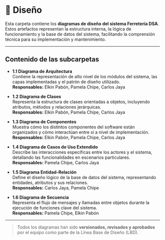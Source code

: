 # 📂 Diseño

Esta carpeta contiene los **diagramas de diseño del sistema Ferretería DSA**. Estos artefactos representan la estructura interna, la lógica de funcionamiento y la base de datos del sistema, facilitando la comprensión técnica para su implementación y mantenimiento.

---

## Contenido de las subcarpetas

- **1.1 Diagrama de Arquitectura**  
  Contiene la representación de alto nivel de los módulos del sistema, las capas implementadas y el patrón de diseño utilizado.  
  **Responsables:** Elkin Pabón, Pamela Chipe, Carlos Jaya

- **1.2 Diagrama de Clases**  
  Representa la estructura de clases orientadas a objetos, incluyendo atributos, métodos y relaciones jerárquicas.  
  **Responsables:** Elkin Pabón, Pamela Chipe, Carlos Jaya

- **1.3 Diagrama de Componentes**  
  Muestra cómo los distintos componentes del software están organizados y cómo interactúan entre sí a nivel de implementación.  
  **Responsables:** Elkin Pabón, Pamela Chipe, Carlos Jaya

- **1.4 Diagrama de Casos de Uso Extendido**  
  Describe las interacciones específicas entre los actores y el sistema, detallando las funcionalidades en escenarios particulares.  
  **Responsables:** Pamela Chipe, Carlos Jaya

- **1.5 Diagrama Entidad-Relación**  
  Define el diseño lógico de la base de datos del sistema, representando entidades, atributos y sus relaciones.  
  **Responsables:** Carlos Jaya, Pamela Chipe

- **1.6 Diagrama de Secuencia**  
  Representa el flujo de mensajes y llamadas entre objetos durante la ejecución de funciones clave del sistema.  
  **Responsables:** Pamela Chipe, Elkin Pabón

---

> Todos los diagramas han sido **versionados, revisados y aprobados** por el equipo como parte de la Línea Base de Diseño (LBD).
